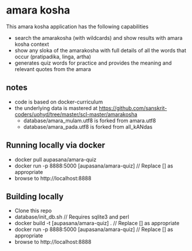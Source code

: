 # amara kosha

This amara kosha application has the following capabilities

- search the amarakosha (with wildcards) and show results with amara kosha context
- show any sloka of the amarakosha with full details of all the words that occur (pratipadika, linga, artha)
- generates quiz words for practice and provides the meaning and relevant quotes from the amara

## notes

- code is based on docker-curriculum
- the underlying data is mastered at https://github.com/sanskrit-coders/uohyd/tree/master/scl-master/amarakosha
  - database/amara_mulam.utf8 is forked from amara.utf8
  - database/amara_pada.utf8 is forked from all_kANdas

## Running locally via docker

- docker pull aupasana/amara-quiz
- docker run -p 8888:5000 [aupasana/amara-quiz]           // Replace [] as appropriate
- browse to http://localhost:8888

## Building locally

- Clone this repo
- database/init_db.sh                                     // Requires sqlite3 and perl
- docker build -t [aupasana/amara-quiz] .                 // Replace [] as appropriate
- docker run -p 8888:5000 [aupasana/amara-quiz]           // Replace [] as appropriate
- browse to http://localhost:8888
